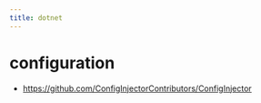 ```yaml
---
title: dotnet
---
```


# configuration
* https://github.com/ConfigInjectorContributors/ConfigInjector
